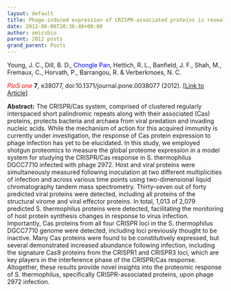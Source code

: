 ```yaml
---
layout: default
title: Phage-induced expression of CRISPR-associated proteins is revealed by shotgun proteomics in Streptococcus thermophilus
date: 2012-06-06T20:36:48+00:00
author: omicsbio
parent: 2012 posts
grand_parent: Posts
---
```

Young, J. C., Dill, B. D., <span style="color: #0000ff;">Chongle Pan</span>, Hettich, R. L., Banfield, J. F., Shah, M., Fremaux, C., Horvath, P., Barrangou, R. & Verberkmoes, N. C.

<span style="color: #ff0000;"><em>PloS one</em> </span>**7**, e38077, doi:10.1371/journal.pone.0038077 (2012). [[Link to Article](http://www.plosone.org/article/info%3Adoi%2F10.1371%2Fjournal.pone.0038077)]

<!--more-->

**Abstract:** The CRISPR/Cas system, comprised of clustered regularly interspaced short palindromic repeats along with their associated (Cas) proteins, protects bacteria and archaea from viral predation and invading nucleic acids. While the mechanism of action for this acquired immunity is currently under investigation, the response of Cas protein expression to phage infection has yet to be elucidated. In this study, we employed shotgun proteomics to measure the global proteome expression in a model system for studying the CRISPR/Cas response in S. thermophilus DGCC7710 infected with phage 2972. Host and viral proteins were simultaneously measured following inoculation at two different multiplicities of infection and across various time points using two-dimensional liquid chromatography tandem mass spectrometry. Thirty-seven out of forty predicted viral proteins were detected, including all proteins of the structural virome and viral effector proteins. In total, 1,013 of 2,079 predicted S. thermophilus proteins were detected, facilitating the monitoring of host protein synthesis changes in response to virus infection. Importantly, Cas proteins from all four CRISPR loci in the S. thermophilus DGCC7710 genome were detected, including loci previously thought to be inactive. Many Cas proteins were found to be constitutively expressed, but several demonstrated increased abundance following infection, including the signature Cas9 proteins from the CRISPR1 and CRISPR3 loci, which are key players in the interference phase of the CRISPR/Cas response. Altogether, these results provide novel insights into the proteomic response of S. thermophilus, specifically CRISPR-associated proteins, upon phage 2972 infection.